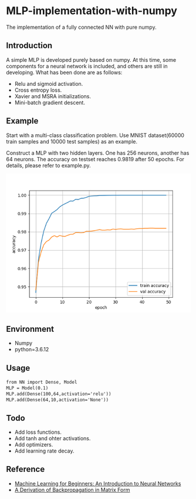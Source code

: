 # MLP-implementation-with-numpy

The implementation of a fully connected NN with pure numpy.

## Introduction

A simple MLP is developed purely based on numpy. At this time, some components for a neural network is included, and others are still in developing. What has been done are as follows:

* Relu and sigmoid activation.
* Cross entropy loss.
* Xavier and MSRA initializations.
* Mini-batch gradient descent.

## Example
Start with a multi-class classification problem. Use MNIST dataset(60000 train samples and 10000 test samples) as an example. 

Construct a MLP with two hidden layers. One has 256 neurons, another has 64 neurons. The accuracy on testset reaches 0.9819 after 50 epochs. For details, please refer to example.py.

![accuracy](pics/accuracy.png)

## Environment

* Numpy
* python=3.6.12

## Usage

	from NN import Dense, Model
	MLP = Model(0.1)
	MLP.add(Dense(100,64,activation='relu'))
	MLP.add(Dense(64,10,activation='None'))
	
## Todo
* Add loss functions.
* Add tanh and ohter activations.
* Add optimizers.
* Add learning rate decay.

## Reference

* [Machine Learning for Beginners: An Introduction to Neural Networks](https://victorzhou.com/blog/intro-to-neural-networks/)
* [A Derivation of Backpropagation in Matrix Form](https://sudeepraja.github.io/Neural/)